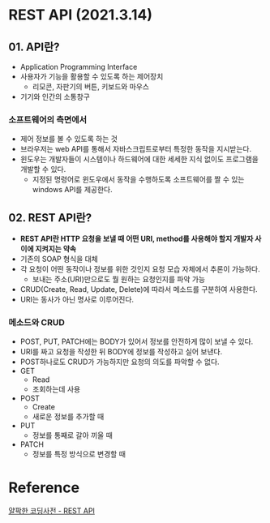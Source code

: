# REST API (2021.3.14)

## 01. API란?

* Application Programming Interface
* 사용자가 기능을 활용할 수 있도록 하는 제어장치
  * 리모콘, 자판기의 버튼, 키보드와 마우스
* 기기와 인간의 소통창구



### 소프트웨어의 측면에서

* 제어 정보를 볼 수 있도록 하는 것
* 브라우저는 web API를 통해서 자바스크립트로부터 특정한 동작을 지시받는다.
* 윈도우는 개발자들이 시스템이나 하드웨어에 대한 세세한 지식 없이도 프로그램을 개발할 수 있다.
  * 지정된 명령어로 윈도우에서 동작을 수행하도록 소프트웨어를 짤 수 있는 windows API를 제공한다.

## 02. REST API란?

* **REST API란 HTTP 요청을 보낼 때 어떤 URI, method를 사용해야 할지 개발자 사이에 지켜지는 약속**
* 기존의 SOAP 형식을 대체
* 각 요청이 어떤 동작이나 정보를 위한 것인지 요청 모습 자체에서 추론이 가능하다.
  * 보내는 주소(URI)만으로도 뭘 원하는 요청인지를 파악 가능
* CRUD(Create, Read, Update, Delete)에 따라서 메소드를 구분하여 사용한다.
* URI는 동사가 아닌 명사로 이루어진다.



### 메소드와  CRUD

*  POST, PUT, PATCH에는 BODY가 있어서 정보를 안전하게 많이 보낼 수 있다.
  * URI를 짜고 요청을 작성한 뒤 BODY에 정보를 작성하고 실어 보낸다.
* POST하나로도 CRUD가 가능하지만 요청의 의도를 파악할 수 없다.
* GET
  * Read
  * 조회하는데 사용
* POST
  * Create
  * 새로운 정보를 추가할 때
* PUT
  * 정보를 통째로 갈아 끼울 때
* PATCH
  * 정보를 특정 방식으로 변경할 때



# Reference

[얄팍한 코딩사전 - REST API](https://www.youtube.com/watch?v=iOueE9AXDQQ)